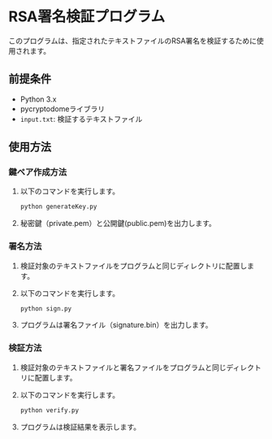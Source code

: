 # RSA署名検証プログラム

このプログラムは、指定されたテキストファイルのRSA署名を検証するために使用されます。

## 前提条件

- Python 3.x
- pycryptodomeライブラリ
- `input.txt`: 検証するテキストファイル

## 使用方法

### 鍵ペア作成方法

1. 以下のコマンドを実行します。
    ```bash
    python generateKey.py
    ```
2. 秘密鍵（private.pem）と公開鍵(public.pem)を出力します。

### 署名方法

1. 検証対象のテキストファイルをプログラムと同じディレクトリに配置します。
2. 以下のコマンドを実行します。
   ```bash
   python sign.py
   ```

3. プログラムは署名ファイル（signature.bin）を出力します。

### 検証方法

1. 検証対象のテキストファイルと署名ファイルをプログラムと同じディレクトリに配置します。

2. 以下のコマンドを実行します。

   ```bash
   python verify.py
   ```
3. プログラムは検証結果を表示します。

